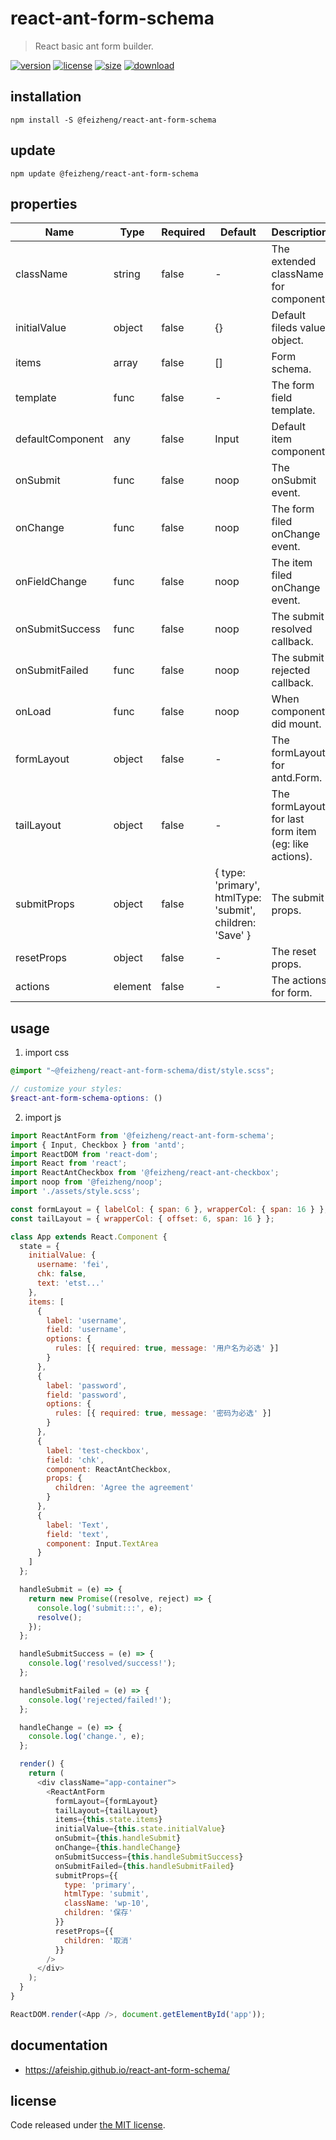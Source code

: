 # react-ant-form-schema
> React basic ant form builder.

[![version][version-image]][version-url]
[![license][license-image]][license-url]
[![size][size-image]][size-url]
[![download][download-image]][download-url]

## installation
```shell
npm install -S @feizheng/react-ant-form-schema
```

## update
```shell
npm update @feizheng/react-ant-form-schema
```

## properties
| Name             | Type    | Required | Default                                                   | Description                                           |
| ---------------- | ------- | -------- | --------------------------------------------------------- | ----------------------------------------------------- |
| className        | string  | false    | -                                                         | The extended className for component.                 |
| initialValue     | object  | false    | {}                                                        | Default fileds value object.                          |
| items            | array   | false    | []                                                        | Form schema.                                          |
| template         | func    | false    | -                                                         | The form field template.                              |
| defaultComponent | any     | false    | Input                                                     | Default item component.                               |
| onSubmit         | func    | false    | noop                                                      | The onSubmit event.                                   |
| onChange         | func    | false    | noop                                                      | The form filed onChange event.                        |
| onFieldChange    | func    | false    | noop                                                      | The item filed onChange event.                        |
| onSubmitSuccess  | func    | false    | noop                                                      | The submit resolved callback.                         |
| onSubmitFailed   | func    | false    | noop                                                      | The submit rejected callback.                         |
| onLoad           | func    | false    | noop                                                      | When component did mount.                             |
| formLayout       | object  | false    | -                                                         | The formLayout for antd.Form.                         |
| tailLayout       | object  | false    | -                                                         | The formLayout for last form item (eg: like actions). |
| submitProps      | object  | false    | { type: 'primary', htmlType: 'submit', children: 'Save' } | The submit props.                                     |
| resetProps       | object  | false    | -                                                         | The reset props.                                      |
| actions          | element | false    | -                                                         | The actions for form.                                 |


## usage
1. import css
  ```scss
  @import "~@feizheng/react-ant-form-schema/dist/style.scss";

  // customize your styles:
  $react-ant-form-schema-options: ()
  ```
2. import js
  ```js
  import ReactAntForm from '@feizheng/react-ant-form-schema';
  import { Input, Checkbox } from 'antd';
  import ReactDOM from 'react-dom';
  import React from 'react';
  import ReactAntCheckbox from '@feizheng/react-ant-checkbox';
  import noop from '@feizheng/noop';
  import './assets/style.scss';

  const formLayout = { labelCol: { span: 6 }, wrapperCol: { span: 16 } };
  const tailLayout = { wrapperCol: { offset: 6, span: 16 } };

  class App extends React.Component {
    state = {
      initialValue: {
        username: 'fei',
        chk: false,
        text: 'etst...'
      },
      items: [
        {
          label: 'username',
          field: 'username',
          options: {
            rules: [{ required: true, message: '用户名为必选' }]
          }
        },
        {
          label: 'password',
          field: 'password',
          options: {
            rules: [{ required: true, message: '密码为必选' }]
          }
        },
        {
          label: 'test-checkbox',
          field: 'chk',
          component: ReactAntCheckbox,
          props: {
            children: 'Agree the agreement'
          }
        },
        {
          label: 'Text',
          field: 'text',
          component: Input.TextArea
        }
      ]
    };

    handleSubmit = (e) => {
      return new Promise((resolve, reject) => {
        console.log('submit:::', e);
        resolve();
      });
    };

    handleSubmitSuccess = (e) => {
      console.log('resolved/success!');
    };

    handleSubmitFailed = (e) => {
      console.log('rejected/failed!');
    };

    handleChange = (e) => {
      console.log('change.', e);
    };

    render() {
      return (
        <div className="app-container">
          <ReactAntForm
            formLayout={formLayout}
            tailLayout={tailLayout}
            items={this.state.items}
            initialValue={this.state.initialValue}
            onSubmit={this.handleSubmit}
            onChange={this.handleChange}
            onSubmitSuccess={this.handleSubmitSuccess}
            onSubmitFailed={this.handleSubmitFailed}
            submitProps={{
              type: 'primary',
              htmlType: 'submit',
              className: 'wp-10',
              children: '保存'
            }}
            resetProps={{
              children: '取消'
            }}
          />
        </div>
      );
    }
  }

  ReactDOM.render(<App />, document.getElementById('app'));

  ```

## documentation
- https://afeiship.github.io/react-ant-form-schema/


## license
Code released under [the MIT license](https://github.com/afeiship/react-ant-form-schema/blob/master/LICENSE.txt).

[version-image]: https://img.shields.io/npm/v/@feizheng/react-ant-form-schema
[version-url]: https://npmjs.org/package/@feizheng/react-ant-form-schema

[license-image]: https://img.shields.io/npm/l/@feizheng/react-ant-form-schema
[license-url]: https://github.com/afeiship/react-ant-form-schema/blob/master/LICENSE.txt

[size-image]: https://img.shields.io/bundlephobia/minzip/@feizheng/react-ant-form-schema
[size-url]: https://github.com/afeiship/react-ant-form-schema/blob/master/dist/react-ant-form-schema.min.js

[download-image]: https://img.shields.io/npm/dm/@feizheng/react-ant-form-schema
[download-url]: https://www.npmjs.com/package/@feizheng/react-ant-form-schema
